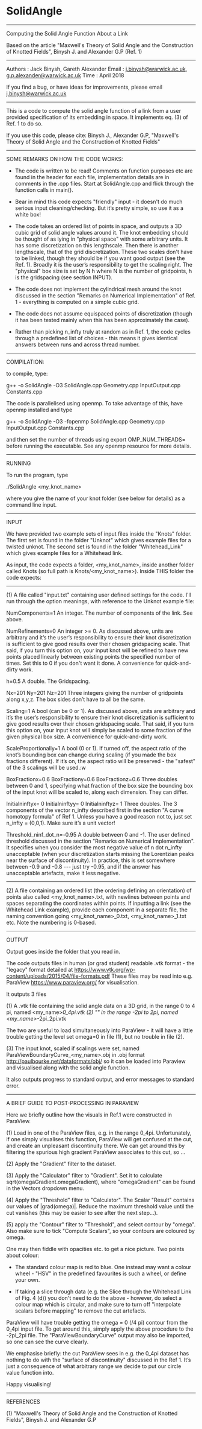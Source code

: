 # SolidAngle
-----------------------------------------------------------------------------

Computing the Solid Angle Function About a Link

Based on the article "Maxwell's Theory of Solid Angle and the Construction of Knotted Fields", Binysh J. and Alexander G.P (Ref. 1)

-----------------------------------------------------------------------------

Authors  : Jack Binysh, Gareth Alexander
Email    : j.binysh@warwick.ac.uk, g.p.alexander@warwick.ac.uk
Time     : April 2018

If you find a bug, or have ideas for improvements, please email j.binysh@warwick.ac.uk 

-----------------------------------------------------------------------------

This is a code to compute the solid angle function of a link from a user provided specification of its embedding in space. It implements eq. (3) of Ref. 1 to do so. 

If you use this code, please cite:
Binysh J., Alexander G.P, "Maxwell's Theory of Solid Angle and the Construction of Knotted Fields"


------------------------------------------------------------------------------
SOME REMARKS ON HOW THE CODE WORKS:

- The code is written to be read! Comments on function purposes etc are found in the header for each file, implementation details are in comments in the .cpp files. Start at SolidAngle.cpp and flick through the function calls in main().

- Bear in mind this code expects "friendly" input - it doesn't do much serious input cleaning/checking. But it’s pretty simple, so use it as a white box! 

- The code takes an ordered list of points in space, and outputs a 3D cubic grid of solid angle values around it. The knot embedding should be thought of as lying in "physical space" with some arbitrary units. It has some discretization on this lengthscale. Then there is another lengthscale, that of the grid discretization. These two scales don't have to be linked, though they should be if you want good output (see the Ref. 1). Broadly it is the user’s responsibility to get the scaling right. The "physical" box size is set by N h  where N is the number of gridpoints, h is the gridspacing (see section INPUT).

- The code does not implement the cylindrical mesh around the knot discussed in the section "Remarks on Numerical Implementation" of Ref. 1 - everything is computed on a simple cubic grid. 

- The code does not assume equispaced points of discretization (though it has been tested mainly when this has been approximately the case). 

- Rather than picking n_infty truly at random as in Ref. 1, the code cycles through a predefined list of choices - this means it gives identical answers between runs and across thread number.

------------------------------------------------------------------------------
COMPILATION:

to compile, type:

g++ -o SolidAngle -O3 SolidAngle.cpp Geometry.cpp InputOutput.cpp Constants.cpp  

The code is parallelised using openmp. To take advantage of this, have openmp installed and type

g++ -o SolidAngle -O3 -fopenmp SolidAngle.cpp Geometry.cpp InputOutput.cpp Constants.cpp  

and then set the number of threads using export OMP_NUM_THREADS=<thread number> before running the executable. See any openmp resource for more details.


------------------------------------------------------------------------------
RUNNING

To run the program, type

./SolidAngle <my_knot_name>

where you give the name of your knot folder (see below for details) as a command line input.

------------------------------------------------------------------------------
INPUT

We have provided two example sets of input files inside the "Knots" folder. The first set is found in the folder "Unknot" which gives example files for a twisted unknot. 
The second set is found in the folder "Whitehead_Link" which gives example files for a Whitehead link.

As input, the code expects a folder, <my_knot_name>, inside another folder called Knots (so full path is Knots/<my_knot_name>). Inside THIS folder the code expects:

---

(1) A file called "input.txt" containing user defined settings for the code. I'll run through the option meanings, with reference to the Unknot example file: 

NumComponents=1
An integer. The number of components of the link. See above.

NumRefinements=0
An integer >= 0. As discussed above, units are arbitrary and it’s the user’s responsibility to ensure their knot discretization is sufficient to give good results over their chosen gridspacing scale. That said, if you turn this option on, your input knot will be refined to have new points placed linearly between existing points the specified number of times. Set this to 0 if you don't want it done. A convenience for quick-and-dirty work.  

h=0.5
A double. The Gridspacing.

Nx=201
Ny=201
Nz=201
Three integers giving the number of gridpoints along x,y,z. The box sides don’t have to all be the same.

Scaling=1
A bool (can be 0 or 1). As discussed above, units are arbitrary and it’s the user’s responsibility to ensure their knot discretization is sufficient to give good results over their chosen gridspacing scale. That said, if you turn this option on, your input knot will simply be scaled to some fraction of the given physical box size. A convenience for quick-and-dirty work.

ScaleProportionally=1
A bool (0 or 1). If turned off, the aspect ratio of the knot’s bounding box can change during scaling (if you made the box fractions different). If it’s on, the aspect ratio will be preserved - the "safest" of the 3 scalings will be used.:w

BoxFractionx=0.6
BoxFractiony=0.6
BoxFractionz=0.6
Three doubles between 0 and 1, specifying what fraction of the box size the bounding box of the input knot will be scaled to, along each dimension. They can differ.

Initialninftyx= 0
Initialninftyy= 0
Initialninftyz= 1
Three doubles. The 3 components of the vector n_infty described first in the section "A curve homotopy formula" of Ref 1. Unless you have a good reason not to, just set n_infty = (0,0,1). Make sure it’s a unit vector!

Threshold_ninf_dot_n=-0.95
A double between 0 and -1. The user defined threshold discussed in the section "Remarks on Numerical Implementation". It specifies when you consider the most negative value of n dot n_infty unacceptable (when your discretization starts missing the Lorentzian peaks near the surface of discontinuity). In practice, this is set somewhere between -0.9 and -0.8 --- just try -0.95, and if the answer has unacceptable artefacts, make it less negative.

---

(2) A file containing an ordered list (the ordering defining an orientation) of points also called <my_knot_name>.txt, with newlines between points and spaces separating the coordinates within points. If inputting a link (see the Whitehead Link example), provide each component in a separate file, the naming convention going <my_knot_name>_0.txt, <my_knot_name>_1.txt etc. Note the numbering is 0-based. 

------------------------------------------------------------------------------
OUTPUT 

Output goes inside the folder that you read in. 

The code outputs files in human (or grad student) readable .vtk format - the "legacy" format detailed at https://www.vtk.org/wp-content/uploads/2015/04/file-formats.pdf
These files may be read into e.g. ParaView https://www.paraview.org/ for visualisation.

It outputs 3 files

(1) A .vtk file containing the solid angle data on a 3D grid, in the range 0 to 4 pi, named <my_name>_0_4pi.vtk
(2) "" in the range -2pi to 2pi, named <my_name>_-2pi_2pi.vtk

The two are useful to load simultaneously into ParaView - it will have a little trouble getting the level set omega=0 in file (1), but no trouble in file (2).

(3) The input knot, scaled if scalings were set, named ParaViewBoundaryCurve_<my_name>.obj in .obj format http://paulbourke.net/dataformats/obj/ so it can be loaded into Paraview and visualised along with the solid angle function.

It also outputs progress to standard output, and error messages to standard error.

----------------------------------------------------------------------------
A BRIEF GUIDE TO POST-PROCESSING IN PARAVIEW

Here we briefly outline how the visuals in Ref.1 were constructed in ParaView.

(1) Load in one of the ParaView files, e.g. in the range 0_4pi. Unfortunately, if one simply visualises this function, ParaView will get confused at the cut, and create an unpleasant discontinuity there. We can get around this by filtering the spurious high gradient ParaView associates to this cut, so ...

(2) Apply the "Gradient" filter to the dataset. 

(3) Apply the "Calculator" filter to "Gradient". Set it to calculate sqrt(omegaGradient.omegaGradient), where "omegaGradient" can be found in the Vectors dropdown menu. 

(4) Apply the "Threshold" filter to "Calculator". The Scalar "Result" contains our values of |grad(omega)|. Reduce the maximum threshold value until the cut vanishes (this may be easier to see after the next step...).

(5) apply the "Contour" filter to "Threshold", and select contour by "omega". Also make sure to tick "Compute Scalars", so your contours are coloured by omega.

One may then fiddle with opacities etc. to get a nice picture. Two points about colour:

- The standard colour map is red to blue. One instead may want a colour wheel - "HSV" in the predefined favourites is such a wheel, or define your own.

- If taking a slice through data (e.g. the Slice through the Whitehead Link of Fig. 4 (d)) you don't need to do the above - however, do select a colour map which is circular, and make sure to turn off "interpolate scalars before mapping" to remove the cut artefacts.

ParaView will have trouble getting the omega = 0 (/4 pi) contour from the 0_4pi input file. To get around this, simply apply the above procedure to the -2pi_2pi file. The "ParaViewBoundaryCurve" output may also be imported, so one can see the curve clearly.

We emphasise briefly: the cut ParaView sees in e.g. the 0_4pi dataset has nothing to do with the "surface of discontinuity" discussed in the Ref 1. It’s just a consequence of what arbitrary range we decide to put our circle value function into. 

Happy visualising!

----------------------------------------------------------------------------
REFERENCES

(1) "Maxwell's Theory of Solid Angle and the Construction of Knotted Fields", Binysh J. and Alexander G.P 
